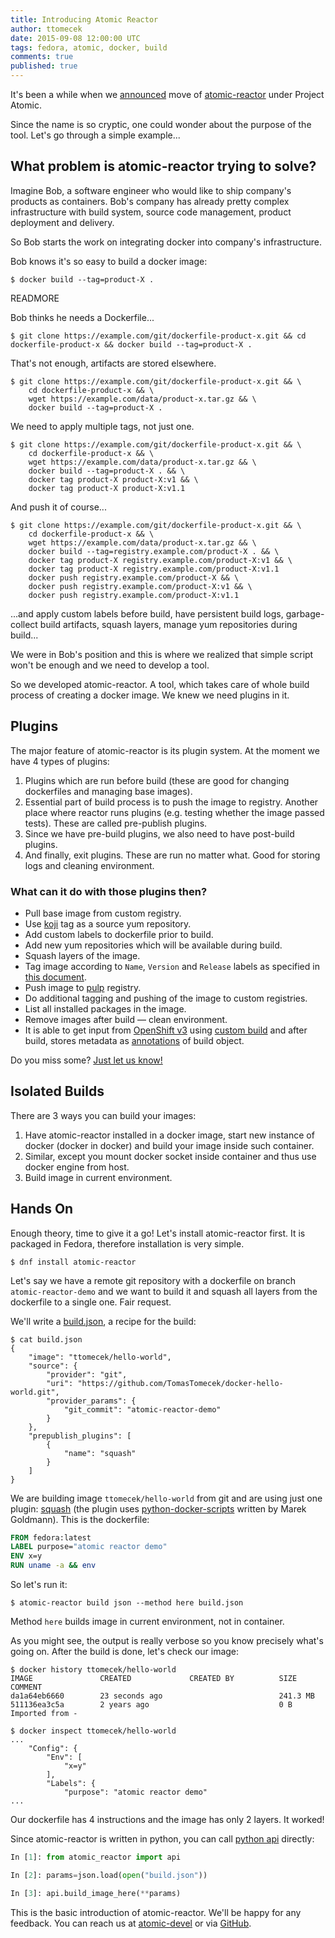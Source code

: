 ```yaml
---
title: Introducing Atomic Reactor
author: ttomecek
date: 2015-09-08 12:00:00 UTC
tags: fedora, atomic, docker, build
comments: true
published: true
---
```


It's been a while when we [announced](https://lists.projectatomic.io/projectatomic-archives/atomic-devel/2015-July/msg00010.html) move of [atomic-reactor](https://github.com/projectatomic/atomic-reactor) under Project Atomic.

Since the name is so cryptic, one could wonder about the purpose of the tool. Let's go through a simple example...


## What problem is atomic-reactor trying to solve?

Imagine Bob, a software engineer who would like to ship company's products as containers. Bob's company has already pretty complex infrastructure with build system, source code management, product deployment and delivery.

So Bob starts the work on integrating docker into company's infrastructure.

Bob knows it's so easy to build a docker image:

```shell
$ docker build --tag=product-X .
```

READMORE

Bob thinks he needs a Dockerfile...

```shell
$ git clone https://example.com/git/dockerfile-product-x.git && cd dockerfile-product-x && docker build --tag=product-X .
```

That's not enough, artifacts are stored elsewhere.

```shell
$ git clone https://example.com/git/dockerfile-product-x.git && \
    cd dockerfile-product-x && \
    wget https://example.com/data/product-x.tar.gz && \
    docker build --tag=product-X .
```

We need to apply multiple tags, not just one.

```shell
$ git clone https://example.com/git/dockerfile-product-x.git && \
    cd dockerfile-product-x && \
    wget https://example.com/data/product-x.tar.gz && \
    docker build --tag=product-X . && \
    docker tag product-X product-X:v1 && \
    docker tag product-X product-X:v1.1
```

And push it of course...

```shell
$ git clone https://example.com/git/dockerfile-product-x.git && \
    cd dockerfile-product-x && \
    wget https://example.com/data/product-x.tar.gz && \
    docker build --tag=registry.example.com/product-X . && \
    docker tag product-X registry.example.com/product-X:v1 && \
    docker tag product-X registry.example.com/product-X:v1.1
    docker push registry.example.com/product-X && \
    docker push registry.example.com/product-X:v1 && \
    docker push registry.example.com/product-X:v1.1
```

...and apply custom labels before build, have persistent build logs, garbage-collect build artifacts, squash layers, manage yum repositories during build...

We were in Bob's position and this is where we realized that simple script won't be enough and we need to develop a tool.

So we developed atomic-reactor. A tool, which takes care of whole build process of creating a docker image. We knew we need plugins in it.

## Plugins

The major feature of atomic-reactor is its plugin system. At the moment we have 4 types of plugins:

 1. Plugins which are run before build (these are good for changing dockerfiles and managing base images).
 2. Essential part of build process is to push the image to registry. Another place where reactor runs plugins (e.g. testing whether the image passed tests). These are called pre-publish plugins.
 3. Since we have pre-build plugins, we also need to have post-build plugins.
 4. And finally, exit plugins. These are run no matter what. Good for storing logs and cleaning environment.

### What can it do with those plugins then?

 * Pull base image from custom registry.
 * Use [koji](https://fedoraproject.org/wiki/Koji) tag as a source yum repository.
 * Add custom labels to dockerfile prior to build.
 * Add new yum repositories which will be available during build.
 * Squash layers of the image.
 * Tag image according to `Name`, `Version` and `Release` labels as specified in [this document](https://github.com/projectatomic/ContainerApplicationGenericLabels).
 * Push image to [pulp](http://www.pulpproject.org/) registry.
 * Do additional tagging and pushing of the image to custom registries.
 * List all installed packages in the image.
 * Remove images after build — clean environment.
 * It is able to get input from [OpenShift v3](https://github.com/openshift/origin) using [custom build](https://docs.openshift.org/latest/creating_images/custom.html) and after build, stores metadata as [annotations](http://kubernetes.io/v1.0/docs/user-guide/annotations.html) of build object.

Do you miss some? [Just let us know!](https://github.com/projectatomic/atomic-reactor/issues/new)


## Isolated Builds

There are 3 ways you can build your images:

1. Have atomic-reactor installed in a docker image, start new instance of docker (docker in docker) and build your image inside such container.
2. Similar, except you mount docker socket inside container and thus use docker engine from host.
3. Build image in current environment.


## Hands On

Enough theory, time to give it a go! Let's install atomic-reactor first. It is packaged in Fedora, therefore installation is very simple.

```shell
$ dnf install atomic-reactor
```

Let's say we have a remote git repository with a dockerfile on branch `atomic-reactor-demo` and we want to build it and squash all layers from the dockerfile to a single one. Fair request.

We'll write a [build.json](https://github.com/projectatomic/atomic-reactor/blob/master/docs/build_json.md), a recipe for the build:

```
$ cat build.json
{
    "image": "ttomecek/hello-world",
    "source": {
        "provider": "git",
        "uri": "https://github.com/TomasTomecek/docker-hello-world.git",
        "provider_params": {
            "git_commit": "atomic-reactor-demo"
        }
    },
    "prepublish_plugins": [
        {
            "name": "squash"
        }
    ]
}
```

We are building image `ttomecek/hello-world` from git and are using just one plugin: [squash](https://github.com/projectatomic/atomic-reactor/blob/master/atomic_reactor/plugins/prepub_squash.py) (the plugin uses [python-docker-scripts](https://github.com/goldmann/docker-scripts) written by Marek Goldmann). This is the dockerfile:

```dockerfile
FROM fedora:latest
LABEL purpose="atomic reactor demo"
ENV x=y
RUN uname -a && env
```

So let's run it:

```shell
$ atomic-reactor build json --method here build.json
```

Method `here` builds image in current environment, not in container.

As you might see, the output is really verbose so you know precisely what's going on. After the build is done, let's check our image:

```shell
$ docker history ttomecek/hello-world
IMAGE               CREATED             CREATED BY          SIZE                COMMENT
da1a64eb6660        23 seconds ago                          241.3 MB
511136ea3c5a        2 years ago                             0 B                 Imported from -

$ docker inspect ttomecek/hello-world
...
    "Config": {
        "Env": [
            "x=y"
        ],
        "Labels": {
            "purpose": "atomic reactor demo"
...
```

Our dockerfile has 4 instructions and the image has only 2 layers. It worked!


Since atomic-reactor is written in python, you can call [python api](https://github.com/projectatomic/atomic-reactor/blob/master/docs/api.md) directly:

```python
In [1]: from atomic_reactor import api

In [2]: params=json.load(open("build.json"))

In [3]: api.build_image_here(**params)
```


This is the basic introduction of atomic-reactor. We'll be happy for any feedback. You can reach us at [atomic-devel](https://lists.projectatomic.io/mailman/listinfo/atomic-devel) or via [GitHub](https://github.com/projectatomic/atomic-reactor).
